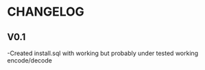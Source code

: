 # CHANGELOG

## V0.1
-Created install.sql with working but probably under tested working encode/decode
